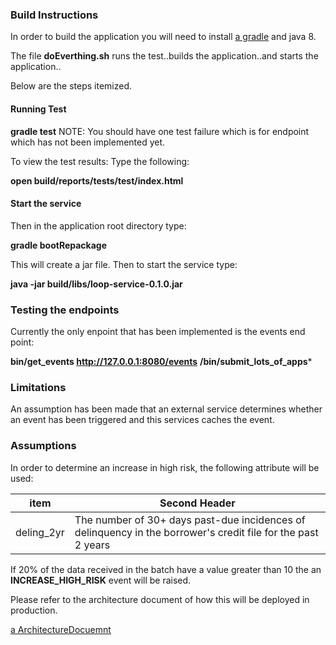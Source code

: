 ### Build Instructions ###
In order to build the application you will need to install [a gradle](https://gradle.org/) and java 8.

The file **doEverthing.sh** runs the test..builds the application..and starts the application..

Below are the steps itemized.

#### Running Test ####
**gradle test**
NOTE: You should have one test failure which is for endpoint which has not been implemented yet.
 
To view the test results: Type the following:

**open build/reports/tests/test/index.html**

#### Start the service ####

Then in the application root directory type:

**gradle bootRepackage**


This will create a jar file.
Then to start the service type:

**java -jar build/libs/loop-service-0.1.0.jar**

### Testing the endpoints ###
Currently the only enpoint that has been implemented is the events end point:

**bin/get_events http://127.0.0.1:8080/events**
**/bin/submit_lots_of_apps***

### Limitations ###
An assumption has been made that an external service determines whether an event
has been triggered and this services caches the event. 

### Assumptions ###
In order to determine an increase in high risk, the following attribute will be used:


| item  | Second Header |
| ------------- | ------------- |
| deling_2yr  | The number of 30+ days past-due incidences of delinquency in the borrower's credit file for the past 2 years  |

If 20% of the data received in the batch have a value greater than 10 the an **INCREASE_HIGH_RISK** event will be raised.

Please refer to the architecture document of how this will be deployed in production.

[a ArchitectureDocuemnt](loopService/LoopServiceArchitecure.pdf)

